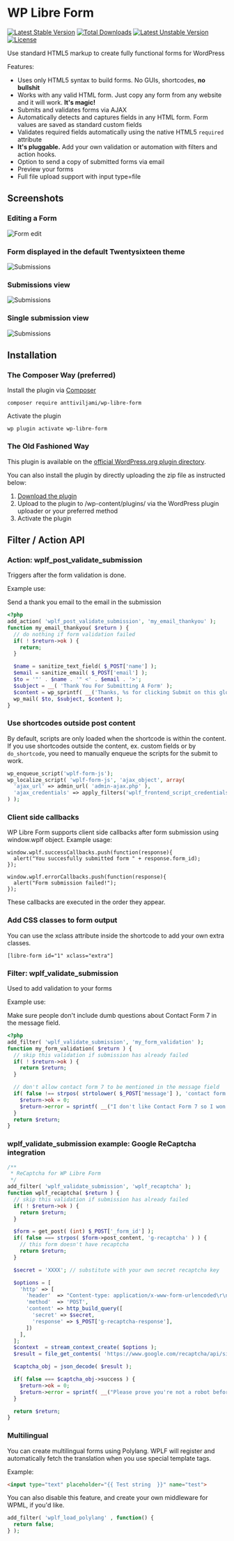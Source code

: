 # WP Libre Form
[![Latest Stable Version](https://poser.pugx.org/anttiviljami/wp-libre-form/v/stable)](https://packagist.org/packages/anttiviljami/wp-libre-form) [![Total Downloads](https://poser.pugx.org/anttiviljami/wp-libre-form/downloads)](https://packagist.org/packages/anttiviljami/wp-libre-form) [![Latest Unstable Version](https://poser.pugx.org/anttiviljami/wp-libre-form/v/unstable)](https://packagist.org/packages/anttiviljami/wp-libre-form) [![License](https://poser.pugx.org/anttiviljami/wp-libre-form/license)](https://packagist.org/packages/anttiviljami/wp-libre-form)

Use standard HTML5 markup to create fully functional forms for WordPress

Features:
- Uses only HTML5 syntax to build forms. No GUIs, shortcodes, **no bullshit**
- Works with any valid HTML form. Just copy any form from any website and it will work. **It's magic!**
- Submits and validates forms via AJAX
- Automatically detects and captures fields in any HTML form. Form values are saved as standard custom fields
- Validates required fields automatically using the native HTML5 `required` attribute
- **It's pluggable.** Add your own validation or automation with filters and action hooks.
- Option to send a copy of submitted forms via email
- Preview your forms
- Full file upload support with input type=file

## Screenshots

### Editing a Form
![Form edit](/assets/screenshot-1.png)

### Form displayed in the default Twentysixteen theme
![Submissions](/assets/screenshot-2.png)

### Submissions view
![Submissions](/assets/screenshot-3.png)

### Single submission view
![Submissions](/assets/screenshot-4.png)

## Installation

### The Composer Way (preferred)

Install the plugin via [Composer](https://getcomposer.org/)
```
composer require anttiviljami/wp-libre-form
```

Activate the plugin
```
wp plugin activate wp-libre-form
```

### The Old Fashioned Way

This plugin is available on the [official WordPress.org plugin directory](https://wordpress.org/plugins/wp-libre-form/).

You can also install the plugin by directly uploading the zip file as instructed below:

1. [Download the plugin](https://github.com/anttiviljami/wp-libre-form/archive/master.zip)
2. Upload to the plugin to /wp-content/plugins/ via the WordPress plugin uploader or your preferred method
3. Activate the plugin

## Filter / Action API

### Action: wplf_post_validate_submission

Triggers after the form validation is done.

Example use:

Send a thank you email to the email in the submission

```php
<?php
add_action( 'wplf_post_validate_submission', 'my_email_thankyou' );
function my_email_thankyou( $return ) {
  // do nothing if form validation failed
  if( ! $return->ok ) {
    return;
  }

  $name = sanitize_text_field( $_POST['name'] );
  $email = sanitize_email( $_POST['email'] );
  $to = '"' . $name . '" <' . $email . '>';
  $subject = __( 'Thank You For Submitting A Form' );
  $content = wp_sprintf( __('Thanks, %s for clicking Submit on this glorious HTML5 Form!'), $name );
  wp_mail( $to, $subject, $content );
}
```

### Use shortcodes outside post content

By default, scripts are only loaded when the shortcode is within the content.
If you use shortcodes outside the content, ex. custom fields or by `do_shortcode`, you need to manually enqueue the scripts for the submit to work.

```php
wp_enqueue_script('wplf-form-js');
wp_localize_script( 'wplf-form-js', 'ajax_object', array( 
  'ajax_url' => admin_url( 'admin-ajax.php' ),
  'ajax_credentials' => apply_filters('wplf_frontend_script_credentials', 'same-origin')
) );
```

### Client side callbacks

WP Libre Form supports client side callbacks after form submission using window.wplf object. Example usage:

```
window.wplf.successCallbacks.push(function(response){
  alert("You succesfully submitted form " + response.form_id);
});

window.wplf.errorCallbacks.push(function(response){
  alert("Form submission failed!");
});
```

These callbacks are executed in the order they appear.

### Add CSS classes to form output

You can use the xclass attribute inside the shortcode to add your own extra classes.

```
[libre-form id="1" xclass="extra"]
```


### Filter: wplf_validate_submission

Used to add validation to your forms

Example use:

Make sure people don't include dumb questions about Contact Form 7 in the message field.

```php
<?php
add_filter( 'wplf_validate_submission', 'my_form_validation' );
function my_form_validation( $return ) {
  // skip this validation if submission has already failed
  if( ! $return->ok ) {
    return $return;
  }

  // don't allow contact form 7 to be mentioned in the message field
  if( false !== strpos( strtolower( $_POST['message'] ), 'contact form 7' ) ) {
    $return->ok = 0;
    $return->error = sprintf( __("I don't like Contact Form 7 so I won't accept your submission."), intval( $_POST['_form_id'] ) );
  }
  return $return;
}
```

### wplf_validate_submission example: Google ReCaptcha integration

```php
/**
 * ReCaptcha for WP Libre Form
 */
add_filter( 'wplf_validate_submission', 'wplf_recaptcha' );
function wplf_recaptcha( $return ) {
  // skip this validation if submission has already failed
  if( ! $return->ok ) {
    return $return;
  }

  $form = get_post( (int) $_POST['_form_id'] );
  if( false === strpos( $form->post_content, 'g-recaptcha' ) ) {
    // this form doesn't have recaptcha
    return $return;
  }

  $secret = 'XXXX'; // substitute with your own secret recaptcha key

  $options = [
    'http' => [
      'header'  => "Content-type: application/x-www-form-urlencoded\r\n",
      'method'  => 'POST',
      'content' => http_build_query([
        'secret' => $secret,
        'response' => $_POST['g-recaptcha-response'],
      ])
    ],
  ];
  $context  = stream_context_create( $options );
  $result = file_get_contents( 'https://www.google.com/recaptcha/api/siteverify', false, $context );

  $captcha_obj = json_decode( $result );

  if( false === $captcha_obj->success ) {
    $return->ok = 0;
    $return->error = sprintf( __("Please prove you're not a robot before submitting."), intval( $_POST['_form_id'] ) );
  }

  return $return;
}
```

### Multilingual

You can create multilingual forms using Polylang. WPLF will register and automatically fetch the translation when you use special template tags.

Example:
```html
<input type="text" placeholder="{{ Test string  }}" name="test">
```

You can also disable this feature, and create your own middleware for WPML, if you'd like.

```php
add_filter( 'wplf_load_polylang' , function() {
  return false;
} );
```
